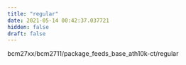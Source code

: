 ```yaml
---
title: "regular"
date: 2021-05-14 00:42:37.037721
hidden: false
draft: false
---
```


bcm27xx/bcm2711/package_feeds_base_ath10k-ct/regular

